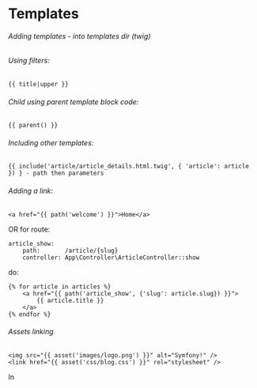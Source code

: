 # Templates

###### Adding templates - into templates dir (twig)

###### Using filters:
```
{{ title|upper }}
```

###### Child using parent template block code:
```
{{ parent() }}
```

###### Including other templates:
```
{{ include('article/article_details.html.twig', { 'article': article }) } - path then parameters
```

###### Adding a link:
```
<a href="{{ path('welcome') }}">Home</a>
```
OR for route:
```
article_show:
    path:       /article/{slug}
    controller: App\Controller\ArticleController::show
```    
do:
```
{% for article in articles %}
    <a href="{{ path('article_show', {'slug': article.slug}) }}">
        {{ article.title }}
    </a>
{% endfor %}
```

###### Assets linking
```:
<img src="{{ asset('images/logo.png') }}" alt="Symfony!" />
<link href="{{ asset('css/blog.css') }}" rel="stylesheet" />
```

In <script>:
```
<script>
var route = "{{ path('blog_show', {'slug': 'my-blog-post'})|escape('js') }}";
</script>
```

In main template:
```
{% block stylesheets %}
	<link href="{{ asset('css/main.css') }}" rel="stylesheet" />
{% endblock %}

{% block javascripts %}
	<script src="{{ asset('js/main.js') }}"></script>
{% endblock %}
child template override:
{% block stylesheets %}
    {{ parent() }}

    <link href="{{ asset('css/contact.css') }}" rel="stylesheet" />
{% endblock %}
```

###### XSS: 
Output escaping is on automatically.
```
{{ description }} <!-- I &lt;3 this product -->
```

Disable output escaping with the raw filter.
```
{{ description|raw }} <!-- I <3 this product -->
```

###### Accessing app:
```
<p>Username: {{ app.user.username }}</p>
{% if app.debug %}
    <p>Request method: {{ app.request.method }}</p>
    <p>Application Environment: {{ app.environment }}</p>
{% endif %}
app.session
```